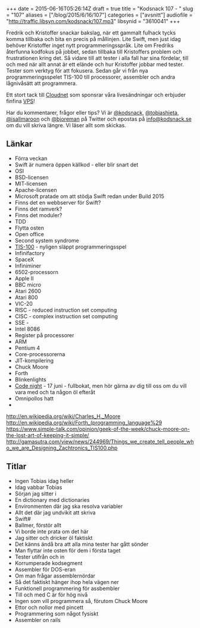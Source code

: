 +++
date = 2015-06-16T05:26:14Z
draft = true
title = "Kodsnack 107 - "
slug = "107"
aliases = ["/blog/2015/6/16/107"]
categories = ["avsnitt"]
audiofile = "http://traffic.libsyn.com/kodsnack/107.mp3"
libsynid = "3610041"
+++

Fredrik och Kristoffer snackar bakslag, när ett gammalt fulhack tycks komma tillbaka och bita en precis på mållinjen. Lite Swift, men just idag behöver Kristoffer inget nytt programmeringsspråk. Lite om Fredriks återfunna kodfokus på jobbet, sedan tillbaka till Kristoffers problem och frustrationen kring det. Så vidare till att tester i alla fall har sina fördelar, till och med när allt annat är ett elände och hur Kristoffer jobbar med tester. Tester som verktyg för att fokusera. Sedan går vi från nya programmeringsspelet TIS-100 till processorer, assembler och andra lågnivåsätt att programmera.

Ett stort tack till [Cloudnet](http://www.cloudnet.se) som sponsrar våra livesändningar och erbjuder finfina  [VPS](http://en.wikipedia.org/wiki/Virtual_private_server)!

Har du kommentarer, frågor eller tips? Vi är [@kodsnack](https://www.twitter.com/kodsnack), [@tobiashieta](https://www.twitter.com/tobiashieta), [@isallmaroon](https://www.twitter.com/isallmaroon) och [@bjoreman](https://www.twitter.com/bjoreman) på Twitter och epostas på [info@kodsnack.se](mailto:info@kodsnack.se) om du vill skriva längre. Vi läser allt som skickas.

## Länkar ##
* Förra veckan
* Swift är numera öppen källkod - eller blir snart det
* OSI
* BSD-licensen
* MIT-licensen
* Apache-licensen
* Microsoft pratade om att stödja Swift redan under Build 2015
* Finns det en webbserver för Swift?
* Finns det ramverk?
* Finns det moduler?
* TDD
* Flytta osten
* Open office
* Second system syndrome
* [TIS-100](http://www.zachtronics.com/tis-100/) - nyligen släppt programmeringsspel
* Infinifactory
* SpaceX
* Infiniminer
* 6502-processorn
* Apple II
* BBC micro
* Atari 2600
* Atari 800
* VIC-20
* RISC - reduced instruction set computing
* CISC - complex instruction set computing
* SSE - 
* Intel 8086
* Register på processorer
* ARM
* Pentium 4
* Core-processorerna
* JIT-kompilering
* Chuck Moore
* Forth
* Blinkenlights
* [Code night](http://event.computersweden.se/codenight2/) - 17 juni - fullbokat, men hör gärna av dig till oss om du vill vara med och ta någon öl efteråt
* Omnipollos hatt
* 

http://en.wikipedia.org/wiki/Charles_H._Moore
http://en.wikipedia.org/wiki/Forth_(programming_language%29
https://www.simple-talk.com/opinion/geek-of-the-week/chuck-moore-on-the-lost-art-of-keeping-it-simple/
http://gamasutra.com/view/news/244969/Things_we_create_tell_people_who_we_are_Designing_Zachtronics_TIS100.php

## Titlar ##
* Ingen Tobias idag heller
* Idag vabbar Tobias
* Sörjan jag sitter i
* En dictionary med dictionaries
* Environmenten där jag ska resolva variabler
* Allt det där jag undvikit att skriva
* Swift#
* Ballmer, förstör allt
* Vi borde inte prata om det här
* Jag sitter och dricker öl faktiskt
* Det känns ändå bra att alla mina tester har gått sönder
* Man flyttar inte osten för dem i första taget
* Tester utifrån och in
* Korrumperade kodsegment
* Assembler för DOS-eran
* Om man frågar assemblernördar
* Så det faktiskt hänger ihop hela vägen ner
* Funktionell programmering för assbembler
* Till och med C är för hög nivå
* Ingen som vill programmera så, förutom Chuck Moore
* Ettor och nollor med pincett
* Programmering som något fysiskt
* Assembler on rails